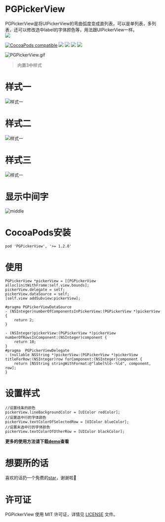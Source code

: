 # PGPickerView
PGPickerView是将UIPickerView的弯曲弧度变成直列表，可以是单列表，多列表，还可以修改选中label的字体颜色等，用法跟UIPickerView一样。  
![](01F3FA58-E2F9-4BFF-9F49-F07BD32322DD.png)

[![CocoaPods compatible](https://img.shields.io/cocoapods/v/PGPickerView.svg)](https://cocoapods.org/pods/PGPickerView)
![](https://img.shields.io/badge/platform-iOS-red.svg) ![](https://img.shields.io/badge/language-Objective--C-orange.svg)
![](https://img.shields.io/badge/license-MIT%20License-brightgreen.svg) 
 [![](https://img.shields.io/badge/jianshu-piggybear-red.svg)](http://www.jianshu.com/u/3740632b2002)

![PGPickerView.gif](PGPickerView.gif)

> 内置3中样式

# 样式一
![样式一](Images/type1.png)


# 样式二
![样式一](Images/type2.png)

# 样式三
![样式一](Images/type3.png)

# 显示中间字
![middle](Images/middle.png)

# CocoaPods安装

```
pod 'PGPickerView', '>= 1.2.0'
```

# 使用

```
PGPickerView *pickerView = [[PGPickerView alloc]initWithFrame:self.view.bounds];
pickerView.delegate = self;
pickerView.dataSource = self;
[self.view addSubview:pickerView];

#pragma PGPickerViewDataSource
- (NSInteger)numberOfComponentsInPickerView:(PGPickerView *)pickerView {
    return 2;
}

- (NSInteger)pickerView:(PGPickerView *)pickerView numberOfRowsInComponent:(NSInteger)component {
    return 10;
}
#pragma  PGPickerViewDelegate
- (nullable NSString *)pickerView:(PGPickerView *)pickerView titleForRow:(NSInteger)row forComponent:(NSInteger)component {
    return [NSString stringWithFormat:@"label%ld--%ld", component, row];
}
```
# 设置样式
```
//设置线条的颜色
pickerView.lineBackgroundColor = [UIColor redColor];
//设置选中行的字体颜色
pickerView.textColorOfSelectedRow = [UIColor blueColor];
//设置未选中行的字体颜色
pickerView.textColorOfOtherRow = [UIColor blackColor];

```

**更多的使用方法请下载[demo](https://github.com/xiaozhuxiong121/PGPickerView)查看**

# 想要所的话
喜欢的话扔一个免费的[star](https://github.com/xiaozhuxiong121/PGPickerView)，谢谢啦🌺

# 许可证

PGPickerView 使用 MIT 许可证，详情见 [LICENSE](LICENSE) 文件。